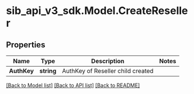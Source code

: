 # sib_api_v3_sdk.Model.CreateReseller
## Properties

Name | Type | Description | Notes
------------ | ------------- | ------------- | -------------
**AuthKey** | **string** | AuthKey of Reseller child created | 

[[Back to Model list]](../README.md#documentation-for-models) [[Back to API list]](../README.md#documentation-for-api-endpoints) [[Back to README]](../README.md)

